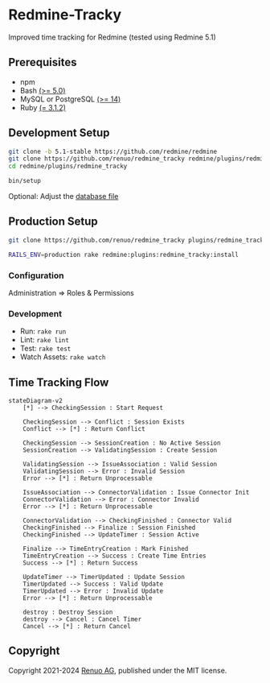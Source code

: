 # Redmine-Tracky

Improved time tracking for Redmine (tested using Redmine 5.1)

## Prerequisites

- npm
- Bash [(>= 5.0)](https://www.gnu.org/software/bash/)
- MySQL or PostgreSQL [(>= 14)](https://www.postgresql.org/download/)
- Ruby [(= 3.1.2)](https://www.ruby-lang.org/en/downloads/)

## Development Setup

```sh
git clone -b 5.1-stable https://github.com/redmine/redmine
git clone https://github.com/renuo/redmine_tracky redmine/plugins/redmine_tracky
cd redmine/plugins/redmine_tracky

bin/setup
```

Optional: Adjust the [database file](../../config/database.yml)

## Production Setup

```sh
git clone https://github.com/renuo/redmine_tracky plugins/redmine_tracky

RAILS_ENV=production rake redmine:plugins:redmine_tracky:install
```

### Configuration

Administration => Roles & Permissions

### Development

- Run: `rake run`
- Lint: `rake lint`
- Test: `rake test`
- Watch Assets: `rake watch`

## Time Tracking Flow

```mermaid
stateDiagram-v2
    [*] --> CheckingSession : Start Request
    
    CheckingSession --> Conflict : Session Exists
    Conflict --> [*] : Return Conflict
    
    CheckingSession --> SessionCreation : No Active Session
    SessionCreation --> ValidatingSession : Create Session
    
    ValidatingSession --> IssueAssociation : Valid Session
    ValidatingSession --> Error : Invalid Session
    Error --> [*] : Return Unprocessable
    
    IssueAssociation --> ConnectorValidation : Issue Connector Init
    ConnectorValidation --> Error : Connector Invalid
    Error --> [*] : Return Unprocessable
    
    ConnectorValidation --> CheckingFinished : Connector Valid
    CheckingFinished --> Finalize : Session Finished
    CheckingFinished --> UpdateTimer : Session Active
    
    Finalize --> TimeEntryCreation : Mark Finished
    TimeEntryCreation --> Success : Create Time Entries
    Success --> [*] : Return Success
    
    UpdateTimer --> TimerUpdated : Update Session
    TimerUpdated --> Success : Valid Update
    TimerUpdated --> Error : Invalid Update
    Error --> [*] : Return Unprocessable
    
    destroy : Destroy Session
    destroy --> Cancel : Cancel Timer
    Cancel --> [*] : Return Cancel
```

## Copyright

Copyright 2021-2024 [Renuo AG](https://www.renuo.ch/), published under the MIT license.
